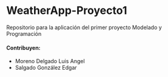 # WeatherApp-Proyecto1
Repositorio para la aplicación del primer proyecto Modelado y Programación
#### Contribuyen: 
- Moreno Delgado Luis Angel
- Salgado González Edgar 

